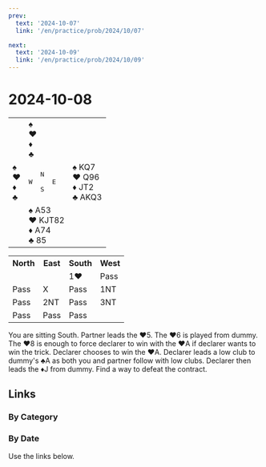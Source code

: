 ```yaml
---
prev:
  text: '2024-10-07'
  link: '/en/practice/prob/2024/10/07'

next:
  text: '2024-10-09'
  link: '/en/practice/prob/2024/10/09'
---
```


# 2024-10-08

<table class="deal">
	<tr>
		<td></td>
		<td>♠ <br>♥ <br>♦ <br>♣ </td>
		<td></td>
	</tr>
	<tr>
		<td>♠ <br>♥ <br>♦ <br>♣ </td>
		<td><pre>   N<br>W     E<br>   S</pre></td>
		<td>♠ KQ7<br>♥ Q96<br>♦ JT2<br>♣ AKQ3</td>
	</tr>
	<tr>
		<td></td>
		<td>♠ A53<br>♥ KJT82<br>♦ A74<br>♣ 85</td>
		<td></td>
	</tr>
</table>

<table class="auction">
	<tr>
		<th>North</th>
		<th>East</th>
		<th>South</th>
		<th>West</th>
	</tr>
	<tr>
		<td></td>
		<td></td>
		<td>1♥</td>
		<td>Pass</td>
	</tr>
	<tr>
		<td>Pass</td>
		<td>X</td>
		<td>Pass</td>
		<td>1NT</td>
	</tr>
	<tr>
		<td>Pass</td>
		<td>2NT</td>
		<td>Pass</td>
		<td>3NT</td>
	</tr>
	<tr>
		<td>Pass</td>
		<td>Pass</td>
		<td>Pass</td>
		<td></td>
	</tr>
</table>

You are sitting South. Partner leads the ♥5. The ♥6 is played from dummy. The ♥8 is enough to force declarer to win with the ♥A if declarer wants to win the trick. Declarer chooses to win the ♥A. Declarer leads a low club to dummy's ♣A as both you and partner follow with low clubs. Declarer then leads the ♦J from dummy. Find a way to defeat the contract.

## Links

[<Badge type="tip" text="Check Solution"/>](/en/learning/prob/2024/10/08)

### By Category

[<Badge type="tip" text="<--"/>](/en/practice/prob/2024/10/05)
[<Badge type="tip" text="Calendar"/>](/en/practice/calendar/2024/10)
[<Badge type="tip" text="-->"/>](/en/practice/prob/2024/10/15)

### By Date

Use the links below.